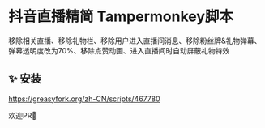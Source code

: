 # 抖音直播精简 Tampermonkey脚本

移除相关直播、移除礼物栏、移除用户进入直播间消息、移除粉丝牌&礼物弹幕、弹幕透明度改为70%、移除点赞动画、进入直播间时自动屏蔽礼物特效

## ✨ 安装 

https://greasyfork.org/zh-CN/scripts/467780

欢迎PR👏
